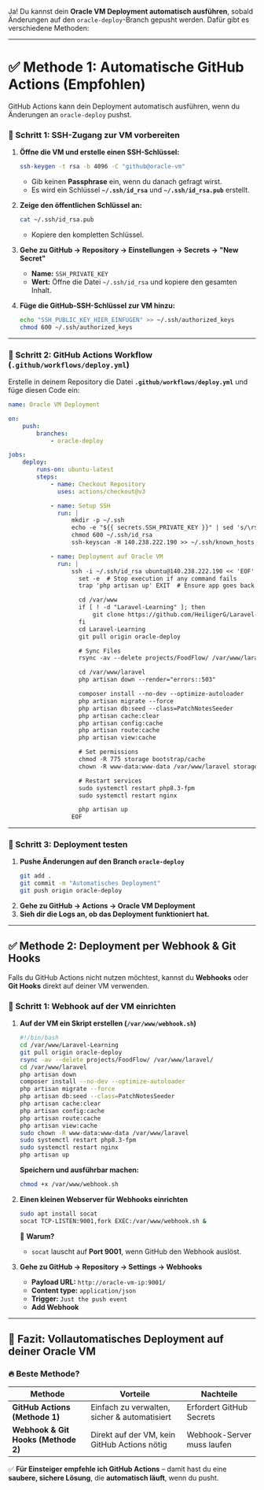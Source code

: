 Ja! Du kannst dein **Oracle VM Deployment automatisch ausführen**, sobald Änderungen auf den `oracle-deploy`-Branch gepusht werden. Dafür gibt es verschiedene Methoden:

---

# **✅ Methode 1: Automatische GitHub Actions (Empfohlen)**
GitHub Actions kann dein Deployment automatisch ausführen, wenn du Änderungen an `oracle-deploy` pushst.

### **📌 Schritt 1: SSH-Zugang zur VM vorbereiten**
1. **Öffne die VM und erstelle einen SSH-Schlüssel:**
   ```sh
   ssh-keygen -t rsa -b 4096 -C "github@oracle-vm"
   ```
    - Gib keinen **Passphrase** ein, wenn du danach gefragt wirst.
    - Es wird ein Schlüssel **`~/.ssh/id_rsa`** und **`~/.ssh/id_rsa.pub`** erstellt.

2. **Zeige den öffentlichen Schlüssel an:**
   ```sh
   cat ~/.ssh/id_rsa.pub
   ```
    - Kopiere den kompletten Schlüssel.

3. **Gehe zu GitHub → Repository → Einstellungen → Secrets → "New Secret"**
    - **Name:** `SSH_PRIVATE_KEY`
    - **Wert:** Öffne die Datei `~/.ssh/id_rsa` und kopiere den gesamten Inhalt.

4. **Füge die GitHub-SSH-Schlüssel zur VM hinzu:**
   ```sh
   echo "SSH_PUBLIC_KEY_HIER_EINFÜGEN" >> ~/.ssh/authorized_keys
   chmod 600 ~/.ssh/authorized_keys
   ```

---

### **📌 Schritt 2: GitHub Actions Workflow (`.github/workflows/deploy.yml`)**
Erstelle in deinem Repository die Datei **`.github/workflows/deploy.yml`** und füge diesen Code ein:

```yaml
name: Oracle VM Deployment

on:
    push:
        branches:
            - oracle-deploy

jobs:
    deploy:
        runs-on: ubuntu-latest
        steps:
            - name: Checkout Repository
              uses: actions/checkout@v3

            - name: Setup SSH
              run: |
                  mkdir -p ~/.ssh
                  echo -e "${{ secrets.SSH_PRIVATE_KEY }}" | sed 's/\r$//' > ~/.ssh/id_rsa
                  chmod 600 ~/.ssh/id_rsa
                  ssh-keyscan -H 140.238.222.190 >> ~/.ssh/known_hosts

            - name: Deployment auf Oracle VM
              run: |
                  ssh -i ~/.ssh/id_rsa ubuntu@140.238.222.190 << 'EOF'
                    set -e  # Stop execution if any command fails
                    trap 'php artisan up' EXIT  # Ensure app goes back online

                    cd /var/www
                    if [ ! -d "Laravel-Learning" ]; then
                        git clone https://github.com/HeiligerG/Laravel-Learning.git
                    fi
                    cd Laravel-Learning
                    git pull origin oracle-deploy

                    # Sync Files
                    rsync -av --delete projects/FoodFlow/ /var/www/laravel/

                    cd /var/www/laravel
                    php artisan down --render="errors::503"

                    composer install --no-dev --optimize-autoloader
                    php artisan migrate --force
                    php artisan db:seed --class=PatchNotesSeeder
                    php artisan cache:clear
                    php artisan config:cache
                    php artisan route:cache
                    php artisan view:cache

                    # Set permissions
                    chmod -R 775 storage bootstrap/cache
                    chown -R www-data:www-data /var/www/laravel storage bootstrap/cache

                    # Restart services
                    sudo systemctl restart php8.3-fpm
                    sudo systemctl restart nginx

                    php artisan up
                  EOF
```

---

### **📌 Schritt 3: Deployment testen**
1. **Pushe Änderungen auf den Branch `oracle-deploy`**
   ```sh
   git add .
   git commit -m "Automatisches Deployment"
   git push origin oracle-deploy
   ```
2. **Gehe zu GitHub → Actions → Oracle VM Deployment**
3. **Sieh dir die Logs an, ob das Deployment funktioniert hat.**

---

## **✅ Methode 2: Deployment per Webhook & Git Hooks**
Falls du GitHub Actions nicht nutzen möchtest, kannst du **Webhooks** oder **Git Hooks** direkt auf deiner VM verwenden.

### **📌 Schritt 1: Webhook auf der VM einrichten**
1. **Auf der VM ein Skript erstellen (`/var/www/webhook.sh`)**
   ```sh
   #!/bin/bash
   cd /var/www/Laravel-Learning
   git pull origin oracle-deploy
   rsync -av --delete projects/FoodFlow/ /var/www/laravel/
   cd /var/www/laravel
   php artisan down
   composer install --no-dev --optimize-autoloader
   php artisan migrate --force
   php artisan db:seed --class=PatchNotesSeeder
   php artisan cache:clear
   php artisan config:cache
   php artisan route:cache
   php artisan view:cache
   sudo chown -R www-data:www-data /var/www/laravel
   sudo systemctl restart php8.3-fpm
   sudo systemctl restart nginx
   php artisan up
   ```
   **Speichern und ausführbar machen:**
   ```sh
   chmod +x /var/www/webhook.sh
   ```

2. **Einen kleinen Webserver für Webhooks einrichten**
   ```sh
   sudo apt install socat
   socat TCP-LISTEN:9001,fork EXEC:/var/www/webhook.sh &
   ```
   📌 **Warum?**
    - `socat` lauscht auf **Port 9001**, wenn GitHub den Webhook auslöst.

3. **Gehe zu GitHub → Repository → Settings → Webhooks**
    - **Payload URL:** `http://oracle-vm-ip:9001/`
    - **Content type:** `application/json`
    - **Trigger:** `Just the push event`
    - **Add Webhook**

---

## **🚀 Fazit: Vollautomatisches Deployment auf deiner Oracle VM**
### 🔥 **Beste Methode?**
| Methode | Vorteile | Nachteile |
|---|---|---|
| **GitHub Actions (Methode 1)** | Einfach zu verwalten, sicher & automatisiert | Erfordert GitHub Secrets |
| **Webhook & Git Hooks (Methode 2)** | Direkt auf der VM, kein GitHub Actions nötig | Webhook-Server muss laufen |

✅ **Für Einsteiger empfehle ich GitHub Actions** – damit hast du eine **saubere, sichere Lösung**, die **automatisch läuft**, wenn du pusht.
